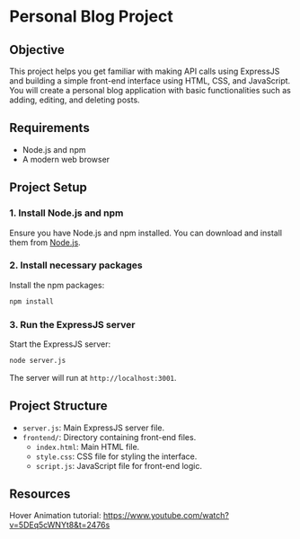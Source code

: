 # Personal Blog Project

## Objective
This project helps you get familiar with making API calls using ExpressJS and building a simple front-end interface using HTML, CSS, and JavaScript. You will create a personal blog application with basic functionalities such as adding, editing, and deleting posts.

## Requirements

- Node.js and npm
- A modern web browser

## Project Setup

### 1. Install Node.js and npm

Ensure you have Node.js and npm installed. You can download and install them from [Node.js](https://nodejs.org/).

### 2. Install necessary packages

Install the npm packages:

```bash
npm install
```

### 3. Run the ExpressJS server

Start the ExpressJS server:

```bash
node server.js
```

The server will run at `http://localhost:3001`.

## Project Structure

- `server.js`: Main ExpressJS server file.
- `frontend/`: Directory containing front-end files.
  - `index.html`: Main HTML file.
  - `style.css`: CSS file for styling the interface.
  - `script.js`: JavaScript file for front-end logic.
 
## Resources
Hover Animation tutorial: https://www.youtube.com/watch?v=5DEq5cWNYt8&t=2476s
